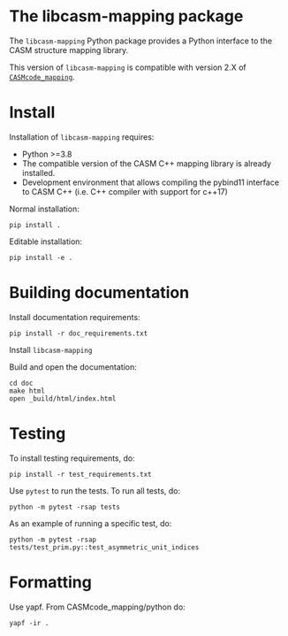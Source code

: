 The libcasm-mapping package
===========================

The `libcasm-mapping` Python package provides a Python interface to the CASM structure mapping library.

This version of `libcasm-mapping` is compatible with version 2.X of [`CASMcode_mapping`](https://github.com/prisms-center/CASMcode_mapping/).


Install
=======

Installation of `libcasm-mapping` requires:
- Python >=3.8
- The compatible version of the CASM C++ mapping library is already installed.
- Development environment that allows compiling the pybind11 interface to CASM C++ (i.e. C++ compiler with support for c++17)

Normal installation:

    pip install .

Editable installation:

    pip install -e .


Building documentation
======================

Install documentation requirements:

    pip install -r doc_requirements.txt

Install `libcasm-mapping`

Build and open the documentation:

    cd doc
    make html
    open _build/html/index.html


Testing
=======

To install testing requirements, do:

    pip install -r test_requirements.txt

Use `pytest` to run the tests. To run all tests, do:

    python -m pytest -rsap tests

As an example of running a specific test, do:

    python -m pytest -rsap tests/test_prim.py::test_asymmetric_unit_indices


Formatting
==========

Use yapf. From CASMcode_mapping/python do:

    yapf -ir .

